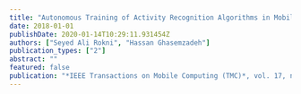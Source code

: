 ```yaml
---
title: "Autonomous Training of Activity Recognition Algorithms in Mobile Sensors: A Transfer Learning Approach in Context-Invariant Views"
date: 2018-01-01
publishDate: 2020-01-14T10:29:11.931454Z
authors: ["Seyed Ali Rokni", "Hassan Ghasemzadeh"]
publication_types: ["2"]
abstract: ""
featured: false
publication: "*IEEE Transactions on Mobile Computing (TMC)*, vol. 17, no. 8, pp. 1764–1777, August 2018 **(Featured Article of August 2018 Issue)**"
---
```


